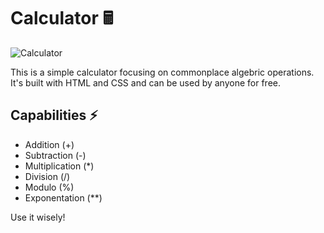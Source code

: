 # Calculator 🖩

![Calculator](https://user-images.githubusercontent.com/100411628/197151473-423f07f2-483b-4077-af00-e9f30de5787d.png)

This is a simple calculator focusing on commonplace algebric operations. It's built with HTML and CSS and can be used by anyone for free. 

## Capabilities ⚡
- Addition (+)
- Subtraction (-)
- Multiplication (*)
- Division (/)
- Modulo (%)
- Exponentation (**)

Use it wisely!
